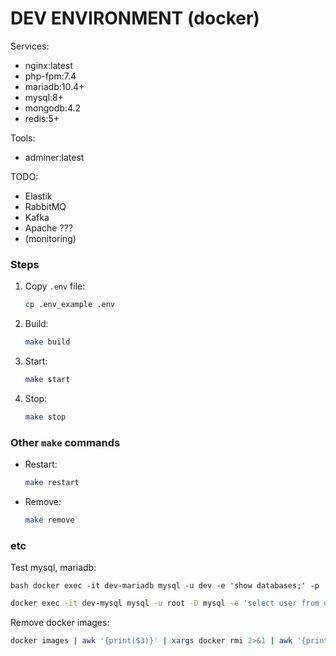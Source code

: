 # DEV ENVIRONMENT (docker)
Services:
- nginx:latest
- php-fpm:7.4
- mariadb:10.4+
- mysql:8+
- mongodb:4.2
- redis:5+

Tools:
- adminer:latest

TODO:
- Elastik
- RabbitMQ
- Kafka
- Apache ???
- (monitoring)

### Steps
1. Copy `.env` file:
    ```bash
    cp .env_example .env
    ```

2. Build:
    ```bash
    make build
    ```

3. Start:
    ```bash
    make start
    ```

4. Stop:
    ```bash
    make stop
    ```
### Other `make` commands
- Restart:
    ```bash
    make restart
    ```

- Remove:
    ```bash
    make remove
    ```


### etc

Test mysql, mariadb:
```
bash docker exec -it dev-mariadb mysql -u dev -e 'show databases;' -p
```
```bash
docker exec -it dev-mysql mysql -u root -D mysql -e 'select user from user;' -p
```

Remove docker images:
```bash
docker images | awk '{print($3)}' | xargs docker rmi 2>&1 | awk '{print($21)}' | xargs docker rm
```


